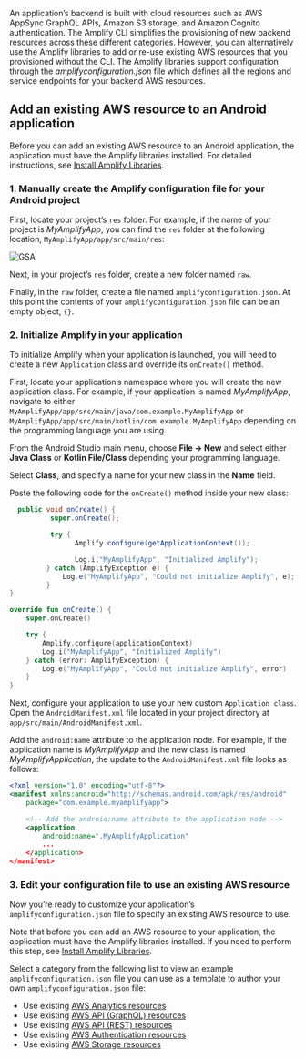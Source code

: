 An application’s backend is built with cloud resources such as AWS AppSync GraphQL APIs, Amazon S3 storage, and Amazon Cognito authentication. The Amplify CLI simplifies the provisioning of new backend resources across these different categories. However, you can alternatively use the Amplify libraries to add or re-use existing AWS resources that you provisioned without the CLI. The Amplify libraries support configuration through the *amplifyconfiguration.json* file which defines all the regions and service endpoints for your backend AWS resources. 

## Add an existing AWS resource to an Android application

Before you can add an existing AWS resource to an Android application, the application must have the Amplify libraries installed. For detailed instructions, see [Install Amplify Libraries](https://docs.amplify.aws/lib/project-setup/create-application/q/platform/android#n2-install-amplify-libraries).

### 1. Manually create the Amplify configuration file for your Android project

First, locate your project’s `res` folder. For example, if the name of your project is *MyAmplifyApp*, you can find the `res` folder at the following location, `MyAmplifyApp/app/src/main/res`:

![GSA](~/images/project-setup/2_useExistingResources.png)

Next, in your project’s `res` folder, create a new folder named `raw`. 

Finally, in the `raw` folder, create a file named `amplifyconfiguration.json`. At this point the contents of your `amplifyconfiguration.json` file can be an empty object, `{}`.

### 2. Initialize Amplify in your application
To initialize Amplify when your application is launched, you will need to create a new `Application` class and override its `onCreate()` method.

First, locate your application’s namespace where you will create the new application class. For example, if your application is named *MyAmplifyApp*, navigate to either `MyAmplifyApp/app/src/main/java/com.example.MyAmplifyApp` or `MyAmplifyApp/app/src/main/kotlin/com.example.MyAmplifyApp` depending on the programming language you are using.

From the Android Studio main menu, choose **File -> New** and select either **Java Class** or **Kotlin File/Class** depending your programming language.

Select **Class**, and specify a name for your new class in the **Name** field. 

Paste the following code for the `onCreate()` method inside your new class:

<amplify-block-switcher>

<amplify-block name="Java">

```java
  public void onCreate() {
          super.onCreate();

          try {
                Amplify.configure(getApplicationContext());

                Log.i("MyAmplifyApp", "Initialized Amplify");
         } catch (AmplifyException e) {
             Log.e("MyAmplifyApp", "Could not initialize Amplify", e);
         }
}
```

</amplify-block>

<amplify-block name="Kotlin">

```kotlin
override fun onCreate() {
    super.onCreate()

    try {
        Amplify.configure(applicationContext)
        Log.i("MyAmplifyApp", "Initialized Amplify")
    } catch (error: AmplifyException) {
        Log.e("MyAmplifyApp", "Could not initialize Amplify", error)
    }
}
```

</amplify-block>

</amplify-block-switcher>

Next, configure your application to use your new custom `Application class`. Open the `AndroidManifest.xml` file located in your project directory at `app/src/main/AndroidManifest.xml`.

Add the `android:name` attribute to the application node. For example, if the application name is  *MyAmplifyApp* and the new class is named *MyAmplifyApplication*, the update to the `AndroidManifest.xml` file looks as follows:
```xml
<?xml version="1.0" encoding="utf-8"?>
<manifest xmlns:android="http://schemas.android.com/apk/res/android"
    package="com.example.myamplifyapp">

    <!-- Add the android:name attribute to the application node -->
    <application
        android:name=".MyAmplifyApplication"
        ...
    </application>
</manifest>
```

### 3. Edit your configuration file to use an existing AWS resource

Now you’re ready to customize your application’s `amplifyconfiguration.json`  file to specify an existing AWS resource to use. 

Note that before you can add an AWS resource to your application, the application must have the Amplify libraries installed. If you need to perform this step, see [Install Amplify Libraries](https://docs.amplify.aws/lib/project-setup/create-application/q/platform/android#n2-install-amplify-libraries).

Select a category from the following list to view an example `amplifyconfiguration.json` file you can use as a template to author your own `amplifyconfiguration.json` file:

* Use existing [AWS Analytics resources](~/lib/analytics/existing-resources.md)
* Use existing [AWS API (GraphQL) resources](~/lib/graphqlapi/existing-resources.md)
* Use existing [AWS API (REST) resources](~/lib/restapi/existing-resources.md)
* Use existing [AWS Authentication resources](~/lib/auth/existing-resources.md)
* Use existing [AWS Storage resources](~/lib/storage/existing-resources.md)